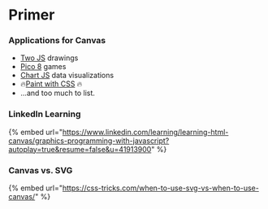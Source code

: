 # Primer

### Applications for Canvas

* [Two JS](https://two.js.org/examples/) drawings
* [Pico 8](https://www.lexaloffle.com/pico-8.php) games
* [Chart JS](https://www.chartjs.org/docs/latest/samples/other-charts/bubble.html) data visualizations
* :fire:[Paint with CSS](https://css-tricks.com/creating-generative-patterns-with-the-css-paint-api/) :fire:
* ...and too much to list.

### LinkedIn Learning

{% embed url="https://www.linkedin.com/learning/learning-html-canvas/graphics-programming-with-javascript?autoplay=true&resume=false&u=41913900" %}

### Canvas vs. SVG

{% embed url="https://css-tricks.com/when-to-use-svg-vs-when-to-use-canvas/" %}
